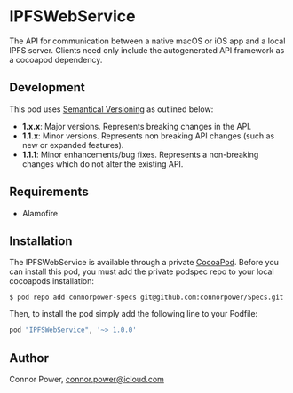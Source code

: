 # IPFSWebService

The API for communication between a native macOS or iOS  app and
a local IPFS server. Clients need only include the autogenerated
API framework as a cocoapod dependency.

## Development

This pod uses [Semantical Versioning](http://semver.org) as outlined below:

- **1.x.x**: Major versions. Represents breaking changes in the API.
- **1.1.x**: Minor versions. Represents non breaking API changes (such as new
or expanded features).
- **1.1.1**: Minor enhancements/bug fixes. Represents a non-breaking changes
which do not alter the existing API.

## Requirements

- Alamofire

## Installation

The IPFSWebService is available through a private
[CocoaPod](http://cocoapods.org). Before you can install this pod, you must
add the private  podspec repo to your local cocoapods installation:

```shell
$ pod repo add connorpower-specs git@github.com:connorpower/Specs.git
```

Then, to install the pod simply add the following line to your Podfile:

```ruby
pod "IPFSWebService", '~> 1.0.0'
```

## Author

Connor Power, connor.power@icloud.com

